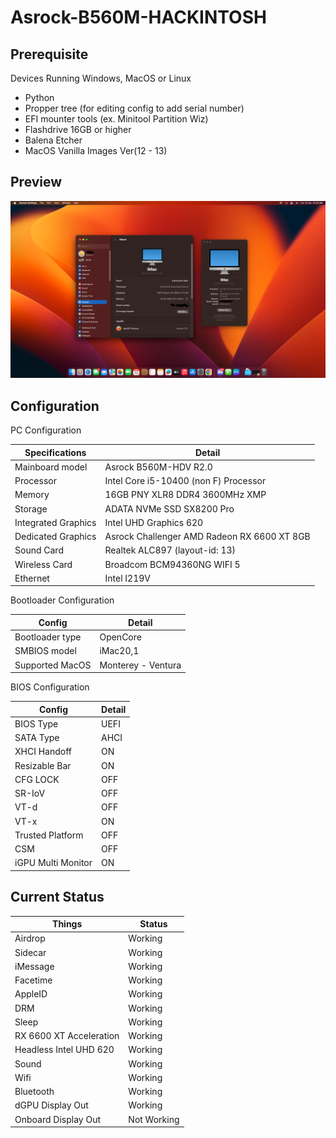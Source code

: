 # Asrock-B560M-HACKINTOSH

## Prerequisite

Devices Running Windows, MacOS or Linux
- Python
- Propper tree (for editing config to add serial number)
- EFI mounter tools (ex. Minitool Partition Wiz)
- Flashdrive 16GB or higher
- Balena Etcher
- MacOS Vanilla Images Ver(12 - 13)

## Preview

<img src=https://github.com/Anemonastrum/Asrock-B560M-HACKINTOSH/blob/main/Screenshoot1.png width="auto" height="auto"/>

## Configuration

PC Configuration

| Specifications | Detail                                                  |
| ------------------- | ------------------------------------------- |
| Mainboard model | Asrock B560M-HDV R2.0 |
| Processor | Intel Core i5-10400 (non F) Processor |
| Memory | 16GB PNY XLR8 DDR4 3600MHz XMP |
| Storage | ADATA NVMe SSD SX8200 Pro |
| Integrated Graphics | Intel UHD Graphics 620 |
| Dedicated Graphics | Asrock Challenger AMD Radeon RX 6600 XT 8GB |
| Sound Card | Realtek ALC897 (layout-id: 13) |
| Wireless Card | Broadcom BCM94360NG WIFI 5 |
| Ethernet | Intel I219V |

Bootloader Configuration

| Config | Detail                                                  |
| ------------------- | ------------------------------------------- |
| Bootloader type | OpenCore |
| SMBIOS model | iMac20,1 |
| Supported MacOS | Monterey - Ventura |

BIOS Configuration

| Config | Detail                                                  |
| ------------------- | ------------------------------------------- |
| BIOS Type | UEFI |
| SATA Type | AHCI |
| XHCI Handoff | ON |
| Resizable Bar | ON |
| CFG LOCK | OFF |
| SR-IoV | OFF 
| VT-d | OFF |
| VT-x| ON |
| Trusted Platform | OFF |
| CSM | OFF |
| iGPU Multi Monitor | ON |


## Current Status

| Things | Status                                                  |
| ------------------- | ------------------------------------------- |
| Airdrop | Working |
| Sidecar | Working |
| iMessage | Working |
| Facetime | Working |
| AppleID | Working |
| DRM | Working |
| Sleep | Working |
| RX 6600 XT Acceleration | Working |
| Headless Intel UHD 620 | Working |
| Sound | Working |
| Wifi | Working |
| Bluetooth | Working |
| dGPU Display Out | Working |
| Onboard Display Out | Not Working |


